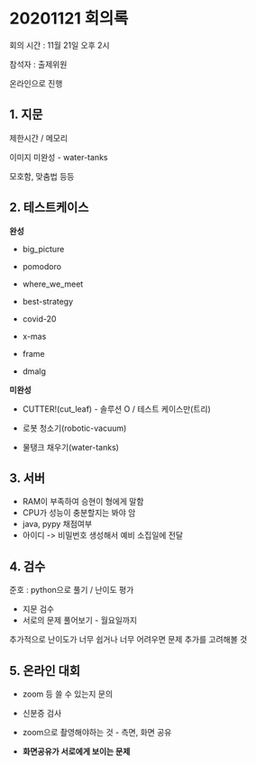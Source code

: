 # 20201121 회의록

회의 시간 : 11월 21일 오후 2시

참석자 : 출제위원

온라인으로 진행



## 1. 지문

제한시간 / 메모리

이미지 미완성 - water-tanks

모호함, 맞춤법 등등



## 2. 테스트케이스

**완성**

- big_picture

- pomodoro

- where_we_meet

- best-strategy

- covid-20
- x-mas

- frame

- dmalg

**미완성**

- CUTTER!(cut_leaf) - 솔루션 O / 테스트 케이스만(트리)

- 로봇 청소기(robotic-vacuum)

- 물탱크 채우기(water-tanks)



## 3. 서버

- RAM이 부족하여 승현이 형에게 말함
- CPU가 성능이 충분할지는 봐야 암
- java, pypy 채점여부
- 아이디 -> 비밀번호 생성해서 예비 소집일에 전달



## 4. 검수

준호 : python으로 풀기 / 난이도 평가

- 지문 검수
- 서로의 문제 풀어보기 - 월요일까지

추가적으로 난이도가 너무 쉽거나 너무 어려우면 문제 추가를 고려해볼 것



## 5. 온라인 대회

- zoom 등 쓸 수 있는지 문의
- 신분증 검사
- zoom으로 촬영해야하는 것 - 측면, 화면 공유

- **화면공유가 서로에게 보이는 문제**



